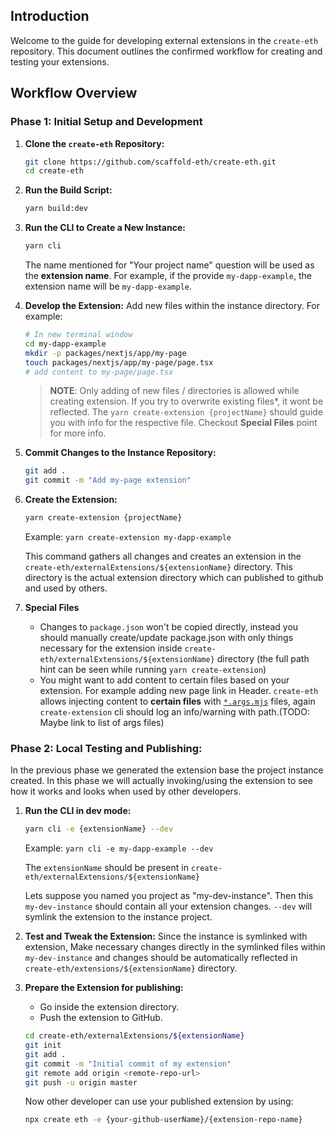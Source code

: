 ## Introduction

Welcome to the guide for developing external extensions in the `create-eth` repository. This document outlines the confirmed workflow for creating and testing your extensions.

## Workflow Overview

### Phase 1: Initial Setup and Development

1. **Clone the `create-eth` Repository:**

   ```bash
   git clone https://github.com/scaffold-eth/create-eth.git
   cd create-eth
   ```

2. **Run the Build Script:**

   ```bash
   yarn build:dev
   ```

3. **Run the CLI to Create a New Instance:**

   ```bash
   yarn cli
   ```

   The name mentioned for "Your project name" question will be used as the **extension name**. For example, if the provide `my-dapp-example`, the extension name will be `my-dapp-example`.

4. **Develop the Extension:**
   Add new files within the instance directory. For example:

   ```bash
   # In new terminal window
   cd my-dapp-example
   mkdir -p packages/nextjs/app/my-page
   touch packages/nextjs/app/my-page/page.tsx
   # add content to my-page/page.tsx
   ```

   > **NOTE**: Only adding of new files / directories is allowed while creating extension. If you try to overwrite existing files\*, it wont be reflected. The `yarn create-extension {projectName}` should guide you with info for the respective file. Checkout **Special Files** point for more info.

5. **Commit Changes to the Instance Repository:**

   ```bash
   git add .
   git commit -m "Add my-page extension"
   ```

6. **Create the Extension:**

   ```bash
   yarn create-extension {projectName}
   ```

   Example: `yarn create-extension my-dapp-example`

   This command gathers all changes and creates an extension in the `create-eth/externalExtensions/${extensionName}` directory. This directory is the actual extension directory which can published to github and used by others.

7. **Special Files**

   - Changes to `package.json` won't be copied directly, instead you should manually create/update package.json with only things necessary for the extension inside `create-eth/externalExtensions/${extensionName}` directory (the full path hint can be seen while running `yarn create-extension`)
   - You might want to add content to certain files based on your extension. For example adding new page link in Header. `create-eth` allows injecting content to **certain files** with [`*.args.mjs`](TEMPLATING.md#args-files) files, again `create-extension` cli should log an info/warning with path.(TODO: Maybe link to list of args files)

### Phase 2: Local Testing and Publishing:

In the previous phase we generated the extension base the project instance created. In this phase we will actually invoking/using the extension to see how it works and looks when used by other developers.

1. **Run the CLI in dev mode:**

   ```bash
   yarn cli -e {extensionName} --dev
   ```

   Example: `yarn cli -e my-dapp-example --dev`

   The `extensionName` should be present in `create-eth/externalExtensions/${extensionName}`

   Lets suppose you named you project as "my-dev-instance". Then this `my-dev-instance` should contain all your extension changes. `--dev` will symlink the extension to the instance project.

2. **Test and Tweak the Extension:**
   Since the instance is symlinked with extension, Make necessary changes directly in the symlinked files within `my-dev-instance` and changes should be automatically reflected in `create-eth/extensions/${extensionName}` directory.

3. **Prepare the Extension for publishing:**

   - Go inside the extension directory.
   - Push the extension to GitHub.

   ```bash
   cd create-eth/externalExtensions/${extensionName}
   git init
   git add .
   git commit -m "Initial commit of my extension"
   git remote add origin <remote-repo-url>
   git push -u origin master
   ```

   Now other developer can use your published extension by using:

   ```bash
   npx create eth -e {your-github-userName}/{extension-repo-name}
   ```
